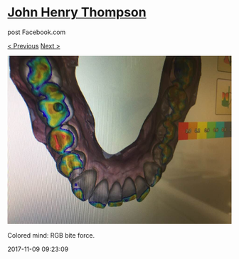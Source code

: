 # [John Henry Thompson](../README.md)
post Facebook.com

[< Previous](2017-11-09-1.md) [Next >](2017-11-09-3.md)

[![](../media/2017-11-09/Timeline-Photos-Colored-mind-RGB-bite-force.jpg)](../README.md)

Colored mind: RGB bite force.

2017-11-09 09:23:09